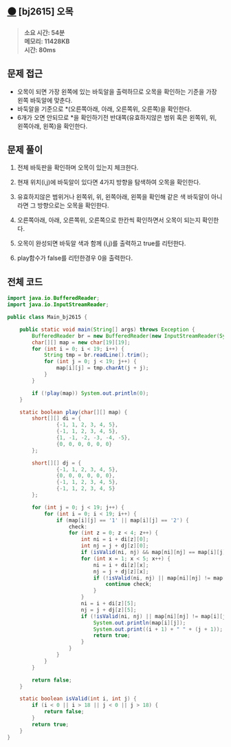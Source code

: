 ## [⚫️](https://www.acmicpc.net/problem/2615) [bj2615] 오목

> **소요 시간: 54분<br>
> 메모리: 11428KB<br>
> 시간: 80ms**

## 문제 접근

- 오목이 되면 가장 왼쪽에 있는 바둑알을 출력하므로 오목을 확인하는 기준을 가장 왼쪽 바둑알에 맞춘다.
- 바둑알을 기준으로 \*(오른쪽아래, 아래, 오른쪽위, 오른쪽)을 확인한다.
- 6개가 오면 안되므로 \*을 확인하기전 반대쪽(유효하지않은 범위 혹은 왼쪽위, 위, 왼쪽아래, 왼쪽)을 확인한다.

## 문제 풀이

1. 전체 바둑판을 확인하며 오목이 있는지 체크한다.

2. 현재 위치(i,j)에 바둑알이 있다면 4가지 방향을 탐색하여 오목을 확인한다.

3. 유효하지않은 범위거나 왼쪽위, 위, 왼쪽아래, 왼쪽을 확인해 같은 색 바둑알이 아니라면 그 방향으로는 오목을 확인한다.

4. 오른쪽아래, 아래, 오른쪽위, 오른쪽으로 한칸씩 확인하면서 오목이 되는지 확인한다.

5. 오목이 완성되면 바둑알 색과 함께 (i,j)를 출력하고 true를 리턴한다.

6. play함수가 false를 리턴한경우 0을 출력한다.

## 전체 코드

```java
import java.io.BufferedReader;
import java.io.InputStreamReader;

public class Main_bj2615 {

    public static void main(String[] args) throws Exception {
        BufferedReader br = new BufferedReader(new InputStreamReader(System.in));
        char[][] map = new char[19][19];
        for (int i = 0; i < 19; i++) {
            String tmp = br.readLine().trim();
            for (int j = 0; j < 19; j++) {
                map[i][j] = tmp.charAt(j + j);
            }
        }

        if (!play(map)) System.out.println(0);
    }

    static boolean play(char[][] map) {
        short[][] di = {
                {-1, 1, 2, 3, 4, 5},
                {-1, 1, 2, 3, 4, 5},
                {1, -1, -2, -3, -4, -5},
                {0, 0, 0, 0, 0, 0}
        };

        short[][] dj = {
                {-1, 1, 2, 3, 4, 5},
                {0, 0, 0, 0, 0, 0},
                {-1, 1, 2, 3, 4, 5},
                {-1, 1, 2, 3, 4, 5}
        };

        for (int j = 0; j < 19; j++) {
            for (int i = 0; i < 19; i++) {
                if (map[i][j] == '1' || map[i][j] == '2') {
                    check:
                    for (int z = 0; z < 4; z++) {
                        int ni = i + di[z][0];
                        int nj = j + dj[z][0];
                        if (isValid(ni, nj) && map[ni][nj] == map[i][j]) continue;
                        for (int x = 1; x < 5; x++) {
                            ni = i + di[z][x];
                            nj = j + dj[z][x];
                            if (!isValid(ni, nj) || map[ni][nj] != map[i][j]) {
                                continue check;
                            }
                        }
                        ni = i + di[z][5];
                        nj = j + dj[z][5];
                        if (!isValid(ni, nj) || map[ni][nj] != map[i][j]) {
                            System.out.println(map[i][j]);
                            System.out.print((i + 1) + " " + (j + 1));
                            return true;
                        }
                    }
                }
            }
        }

        return false;
    }

    static boolean isValid(int i, int j) {
        if (i < 0 || i > 18 || j < 0 || j > 18) {
            return false;
        }
        return true;
    }
}
```
